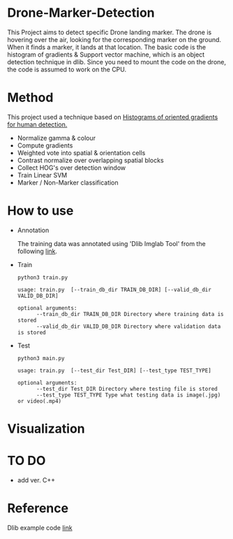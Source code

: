 # Drone-Marker-Detection

This Project aims to detect specific Drone landing marker. 
The drone is hovering over the air, looking for the corresponding marker on the ground. 
When it finds a marker, it lands at that location.
The basic code is the histogram of gradients & Support vector machine, which is an object detection technique in dlib.
Since you need to mount the code on the drone, the code is assumed to work on the CPU.

# Method 

This project used a technique based on [Histograms of oriented gradients for human detection.](https://ieeexplore.ieee.org/document/1467360)
+ Normalize gamma & colour
+ Compute gradients
+ Weighted vote into spatial & orientation cells
+ Contrast normalize over overlapping spatial blocks 
+ Collect HOG's over detection window 
+ Train Linear SVM
+ Marker / Non-Marker classification

# How to use

+ Annotation

   The training data was annotated using 'Dlib Imglab Tool' from the following [link](https://github.com/davisking/dlib/tree/master/tools/imglab).

+ Train 

      python3 train.py

      usage: train.py  [--train_db_dir TRAIN_DB_DIR] [--valid_db_dir VALID_DB_DIR]

      optional arguments:
            --train_db_dir TRAIN_DB_DIR Directory where training data is stored
            --valid_db_dir VALID_DB_DIR Directory where validation data is stored
      
+ Test 

      python3 main.py

      usage: train.py  [--test_dir Test_DIR] [--test_type TEST_TYPE]

      optional arguments:
            --test_dir Test_DIR Directory where testing file is stored
            --test_type TEST_TYPE Type what testing data is image(.jpg) or video(.mp4)


# Visualization


# TO DO
+ add ver. C++ 

# Reference 
Dlib example code [link](http://dlib.net/)
